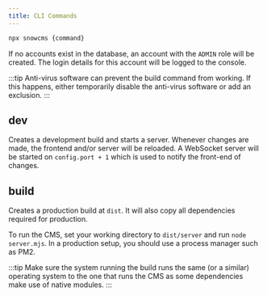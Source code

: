 ```yaml
---
title: CLI Commands
---
```


```sh
npx snowcms {command}
```

If no accounts exist in the database, an account with the `ADMIN` role will be created. The login details for this account will be logged to the console.

:::tip
Anti-virus software can prevent the build command from working. If this happens, either temporarily disable the anti-virus software or add an exclusion.
:::

## dev

Creates a development build and starts a server. Whenever changes are made, the frontend and/or server will be reloaded. A WebSocket server will be started on `config.port + 1` which is used to notify the front-end of changes.

## build

Creates a production build at `dist`. It will also copy all dependencies required for production.

To run the CMS, set your working directory to `dist/server` and run `node server.mjs`. In a production setup, you should use a process manager such as PM2.

:::tip
Make sure the system running the build runs the same (or a similar) operating system to the one that runs the CMS as some dependencies make use of native modules.
:::